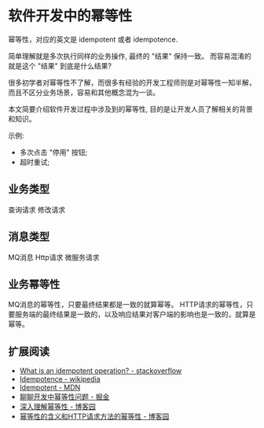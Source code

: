 # 软件开发中的幂等性


幂等性，对应的英文是 idempotent 或者 idempotence.

简单理解就是多次执行同样的业务操作, 最终的 "结果" 保持一致。 而容易混淆的就是这个 "结果" 到底是什么结果?

很多初学者对幂等性不了解，而很多有经验的开发工程师则是对幂等性一知半解，而且不区分业务场景，容易和其他概念混为一谈。

本文简要介绍软件开发过程中涉及到的幂等性, 目的是让开发人员了解相关的背景和知识。

示例:

- 多次点击 "停用" 按钮;
- 超时重试;

## 业务类型

查询请求
修改请求

## 消息类型


MQ消息
Http请求
微服务请求

## 业务幂等性




MQ消息的幂等性，只要最终结果都是一致的就算幂等。
HTTP请求的幂等性，只要服务端的最终结果是一致的，以及响应结果对客户端的影响也是一致的，就算是幂等。




## 扩展阅读

- [What is an idempotent operation? - stackoverflow](https://stackoverflow.com/questions/1077412/what-is-an-idempotent-operation)
- [Idempotence - wikipedia](https://en.wikipedia.org/wiki/Idempotence)
- [Idempotent - MDN](https://developer.mozilla.org/zh-CN/docs/Glossary/Idempotent)
- [聊聊开发中幂等性问题 - 掘金](https://juejin.cn/post/6844903815552958477)
- [深入理解幂等性 - 博客园](https://www.cnblogs.com/javalyy/p/8882144.html)
- [幂等性的含义和HTTP请求方法的幂等性 - 博客园](https://www.cnblogs.com/zhangzl419/p/7323289.html)
